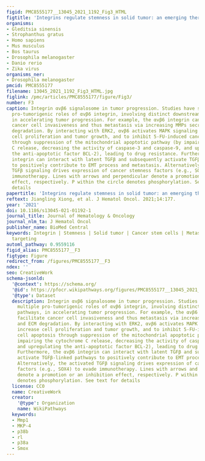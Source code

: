 ```yaml
---
figid: PMC8555177__13045_2021_1192_Fig3_HTML
figtitle: 'Integrins regulate stemness in solid tumor: an emerging therapeutic target'
organisms:
- Gleditsia sinensis
- Strophanthus gratus
- Homo sapiens
- Mus musculus
- Bos taurus
- Drosophila melanogaster
- Danio rerio
- Zika virus
organisms_ner:
- Drosophila melanogaster
pmcid: PMC8555177
filename: 13045_2021_1192_Fig3_HTML.jpg
figlink: /pmc/articles/PMC8555177/figure/Fig3/
number: F3
caption: Integrin αvβ6 signalosome in tumor progression. Studies have suggested multiple
  pro-tumorigenic roles of αvβ6 integrin, involving distinct downstream pathways,
  in accelerating tumor progression. For example, the αvβ6 integrin can facilitate
  cancer cell invasiveness and thus metastasis via increasing MMPs secretion and ECM
  degradation. By interacting with ERK2, αvβ6 activates MAPK signaling to increase
  cell proliferation and tumor growth, and to inhibit 5-FU-induced cancer cell apoptosis
  through suppression of the mitochondrial apoptotic pathway (by impairing the cytochrome
  C release, decreasing the activity of caspase-3 and caspase-9, and upregulating
  the anti-apoptotic factor BCL-2), leading to drug resistance. Furthermore, the αvβ6
  integrin can interact with latent TGFβ and subsequently activate TGFβ-linked pathways
  to positively contribute to EMT process and metastasis. Alternatively, the activated
  TGFβ signaling drives expression of cancer stemness factors (e.g., SOX4) to evade
  immunotherapy. Lines with arrows and perpendicular denote a promotion or an inhibition
  effect, respectively. P within the circle denotes phosphorylation. See text for
  details
papertitle: 'Integrins regulate stemness in solid tumor: an emerging therapeutic target.'
reftext: Jiangling Xiong, et al. J Hematol Oncol. 2021;14:177.
year: '2021'
doi: 10.1186/s13045-021-01192-1
journal_title: Journal of Hematology & Oncology
journal_nlm_ta: J Hematol Oncol
publisher_name: BioMed Central
keywords: Integrin | Stemness | Solid tumor | Cancer stem cells | Metastasis | Therapeutic
  targeting
automl_pathway: 0.9559116
figid_alias: PMC8555177__F3
figtype: Figure
redirect_from: /figures/PMC8555177__F3
ndex: ''
seo: CreativeWork
schema-jsonld:
  '@context': https://schema.org/
  '@id': https://pfocr.wikipathways.org/figures/PMC8555177__13045_2021_1192_Fig3_HTML.html
  '@type': Dataset
  description: Integrin αvβ6 signalosome in tumor progression. Studies have suggested
    multiple pro-tumorigenic roles of αvβ6 integrin, involving distinct downstream
    pathways, in accelerating tumor progression. For example, the αvβ6 integrin can
    facilitate cancer cell invasiveness and thus metastasis via increasing MMPs secretion
    and ECM degradation. By interacting with ERK2, αvβ6 activates MAPK signaling to
    increase cell proliferation and tumor growth, and to inhibit 5-FU-induced cancer
    cell apoptosis through suppression of the mitochondrial apoptotic pathway (by
    impairing the cytochrome C release, decreasing the activity of caspase-3 and caspase-9,
    and upregulating the anti-apoptotic factor BCL-2), leading to drug resistance.
    Furthermore, the αvβ6 integrin can interact with latent TGFβ and subsequently
    activate TGFβ-linked pathways to positively contribute to EMT process and metastasis.
    Alternatively, the activated TGFβ signaling drives expression of cancer stemness
    factors (e.g., SOX4) to evade immunotherapy. Lines with arrows and perpendicular
    denote a promotion or an inhibition effect, respectively. P within the circle
    denotes phosphorylation. See text for details
  license: CC0
  name: CreativeWork
  creator:
    '@type': Organization
    name: WikiPathways
  keywords:
  - Mmp1
  - MKP-4
  - p38b
  - rl
  - p38a
  - Smox
---
```

